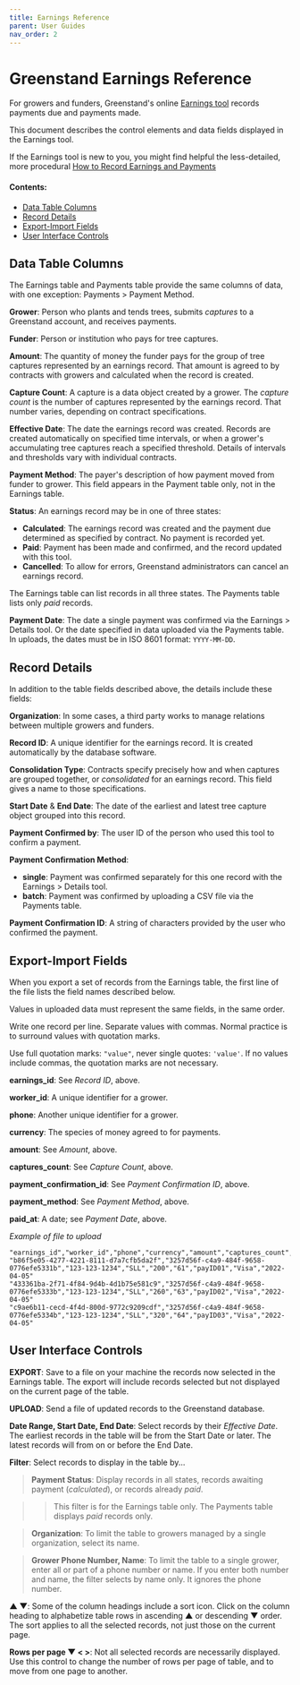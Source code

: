 ```yaml
---
title: Earnings Reference
parent: User Guides
nav_order: 2
---
```


# Greenstand Earnings Reference

For growers and funders, Greenstand's online [Earnings tool](https://admin.treetracker.org/earnings) records payments due and payments made.

This document describes the control elements and data fields displayed in the Earnings tool.

If the Earnings tool is new to you, you might find helpful the less-detailed, more procedural [How to Record Earnings and Payments](earningshow/)

#### Contents:

* [Data Table Columns](earningsref.md#data-table-columns)
* [Record Details](earningsref.md#record-details)
* [Export-Import Fields](earningsref.md#export-import-fields)
* [User Interface Controls](earningsref.md#user-interface-controls)

## Data Table Columns

The Earnings table and Payments table provide the same columns of data, with one exception: Payments > Payment Method.

**Grower**: Person who plants and tends trees, submits _captures_ to a Greenstand account, and receives payments.

**Funder**: Person or institution who pays for tree captures.

**Amount**: The quantity of money the funder pays for the group of tree captures represented by an earnings record. That amount is agreed to by contracts with growers and calculated when the record is created.

**Capture Count**: A capture is a data object created by a grower. The _capture count_ is the number of captures represented by the earnings record. That number varies, depending on contract specifications.

**Effective Date**: The date the earnings record was created. Records are created automatically on specified time intervals, or when a grower's accumulating tree captures reach a specified threshold. Details of intervals and thresholds vary with individual contracts.

**Payment Method**: The payer's description of how payment moved from funder to grower. This field appears in the Payment table only, not in the Earnings table.

**Status**: An earnings record may be in one of three states:

* **Calculated**: The earnings record was created and the payment due determined as specified by contract. No payment is recorded yet.
* **Paid**: Payment has been made and confirmed, and the record updated with this tool.
* **Cancelled**: To allow for errors, Greenstand administrators can cancel an earnings record.

The Earnings table can list records in all three states. The Payments table lists only _paid_ records.

**Payment Date**: The date a single payment was confirmed via the Earnings > Details tool. Or the date specified in data uploaded via the Payments table. In uploads, the dates must be in ISO 8601 format: `YYYY-MM-DD`.

## Record Details

In addition to the table fields described above, the details include these fields:

**Organization**: In some cases, a third party works to manage relations between multiple growers and funders.

**Record ID**: A unique identifier for the earnings record. It is created automatically by the database software.

**Consolidation Type**: Contracts specify precisely how and when captures are grouped together, or _consolidated_ for an earnings record. This field gives a name to those specifications.

**Start Date** & **End Date**: The date of the earliest and latest tree capture object grouped into this record.

**Payment Confirmed by**: The user ID of the person who used this tool to confirm a payment.

**Payment Confirmation Method**:

* **single**: Payment was confirmed separately for this one record with the Earnings > Details tool.
* **batch**: Payment was confirmed by uploading a CSV file via the Payments table.

**Payment Confirmation ID**: A string of characters provided by the user who confirmed the payment.

## Export-Import Fields

When you export a set of records from the Earnings table, the first line of the file lists the field names described below.

Values in uploaded data must represent the same fields, in the same order.

Write one record per line. Separate values with commas. Normal practice is to surround values with quotation marks.

Use full quotation marks: `"value"`, never single quotes: `'value'`. If no values include commas, the quotation marks are not necessary.

**earnings\_id**: See _Record ID_, above.

**worker\_id**: A unique identifier for a grower.

**phone**: Another unique identifier for a grower.

**currency**: The species of money agreed to for payments.

**amount**: See _Amount_, above.

**captures\_count**: See _Capture Count_, above.

**payment\_confirmation\_id**: See _Payment Confirmation ID_, above.

**payment\_method**: See _Payment Method_, above.

**paid\_at**: A date; see _Payment Date_, above.

_Example of file to upload_

```
"earnings_id","worker_id","phone","currency","amount","captures_count","payment_confirmation_id","payment_method","paid_at"
"b86f5e05-4277-4221-8111-d7a7cfb5da2f","3257d56f-c4a9-484f-9658-0776efe5331b","123-123-1234","SLL","200","61","payID01","Visa","2022-04-05"
"433361ba-2f71-4f84-9d4b-4d1b75e581c9","3257d56f-c4a9-484f-9658-0776efe5333b","123-123-1234","SLL","260","63","payID02","Visa","2022-04-05"
"c9ae6b11-cecd-4f4d-800d-9772c9209cdf","3257d56f-c4a9-484f-9658-0776efe5334b","123-123-1234","SLL","320","64","payID03","Visa","2022-04-05"
```

## User Interface Controls

**EXPORT**: Save to a file on your machine the records now selected in the Earnings table. The export will include records selected but not displayed on the current page of the table.

**UPLOAD**: Send a file of updated records to the Greenstand database.

**Date Range, Start Date, End Date**: Select records by their _Effective Date_. The earliest records in the table will be from the Start Date or later. The latest records will from on or before the End Date.

**Filter**: Select records to display in the table by...

> **Payment Status**: Display records in all states, records awaiting payment (_calculated_), or records already _paid_.

> > This filter is for the Earnings table only. The Payments table displays _paid_ records only.

> **Organization**: To limit the table to growers managed by a single organization, select its name.

> **Grower Phone Number, Name**: To limit the table to a single grower, enter all or part of a phone number or name. If you enter both number and name, the filter selects by name only. It ignores the phone number.

**▲ ▼**: Some of the column headings include a sort icon. Click on the column heading to alphabetize table rows in ascending ▲ or descending ▼ order. The sort applies to all the selected records, not just those on the current page.

**Rows per page ▼ < >**: Not all selected records are necessarily displayed. Use this control to change the number of rows per page of table, and to move from one page to another.

